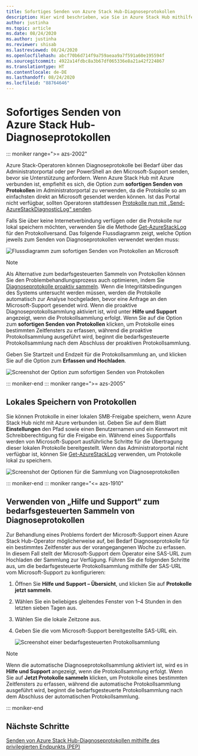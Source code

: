 ```yaml
---
title: Sofortiges Senden von Azure Stack Hub-Diagnoseprotokollen
description: Hier wird beschrieben, wie Sie in Azure Stack Hub mithilfe des Administratorportals oder eines PowerShell-Skripts Diagnoseprotokolle bedarfsgesteuert sammeln.
author: justinha
ms.topic: article
ms.date: 08/24/2020
ms.author: justinha
ms.reviewer: shisab
ms.lastreviewed: 08/24/2020
ms.openlocfilehash: abcf70b6d714f9a759aeaa9a7f591a60e195594f
ms.sourcegitcommit: 4922a14fdbc8a3b67df065336e8a21a42f224867
ms.translationtype: HT
ms.contentlocale: de-DE
ms.lasthandoff: 08/24/2020
ms.locfileid: "88764646"
---
```

# <a name="send-azure-stack-hub-diagnostic-logs-now"></a>Sofortiges Senden von Azure Stack Hub-Diagnoseprotokollen

::: moniker range=">= azs-2002"

Azure Stack-Operatoren können Diagnoseprotokolle bei Bedarf über das Administratorportal oder per PowerShell an den Microsoft-Support senden, bevor sie Unterstützung anfordern. Wenn Azure Stack Hub mit Azure verbunden ist, empfiehlt es sich, die Option zum **sofortigen Senden von Protokollen** im Administratorportal zu verwenden, da die Protokolle so am einfachsten direkt an Microsoft gesendet werden können. Ist das Portal nicht verfügbar, sollten Operatoren stattdessen [Protokolle nun mit „Send-AzureStackDiagnosticLog“ senden](./azure-stack-configure-on-demand-diagnostic-log-collection-powershell.md?view=azs-2002). 

Falls Sie über keine Internetverbindung verfügen oder die Protokolle nur lokal speichern möchten, verwenden Sie die Methode [Get-AzureStackLog](azure-stack-get-azurestacklog.md) für den Protokollversand. Das folgende Flussdiagramm zeigt, welche Option jeweils zum Senden von Diagnoseprotokollen verwendet werden muss: 

![Flussdiagramm zum sofortigen Senden von Protokollen an Microsoft](media/azure-stack-help-and-support/send-logs-now-flowchart.png)

>[!NOTE]
>Als Alternative zum bedarfsgesteuerten Sammeln von Protokollen können Sie den Problembehandlungsprozess auch optimieren, indem Sie [Diagnoseprotokolle proaktiv sammeln](./azure-stack-configure-automatic-diagnostic-log-collection.md?view=azs-2002). Wenn die Integritätsbedingungen des Systems untersucht werden müssen, werden die Protokolle automatisch zur Analyse hochgeladen, bevor eine Anfrage an den Microsoft-Support gesendet wird. Wenn die proaktive Diagnoseprotokollsammlung aktiviert ist, wird unter **Hilfe und Support** angezeigt, wenn die Protokollsammlung erfolgt. Wenn Sie auf die Option zum **sofortigen Senden von Protokollen** klicken, um Protokolle eines bestimmten Zeitfensters zu erfassen, während die proaktive Protokollsammlung ausgeführt wird, beginnt die bedarfsgesteuerte Protokollsammlung nach dem Abschluss der proaktiven Protokollsammlung.

Geben Sie Startzeit und Endzeit für die Protokollsammlung an, und klicken Sie auf die Option zum **Erfassen und Hochladen**. 

![Screenshot der Option zum sofortigen Senden von Protokollen](media/azure-stack-help-and-support/send-logs-now.png)


::: moniker-end
::: moniker range=">= azs-2005"
## <a name="save-logs-locally"></a>Lokales Speichern von Protokollen

Sie können Protokolle in einer lokalen SMB-Freigabe speichern, wenn Azure Stack Hub nicht mit Azure verbunden ist. Geben Sie auf dem Blatt **Einstellungen** den Pfad sowie einen Benutzernamen und ein Kennwort mit Schreibberechtigung für die Freigabe ein. Während eines Supportfalls werden von Microsoft-Support ausführliche Schritte für die Übertragung dieser lokalen Protokolle bereitgestellt. Wenn das Administratorportal nicht verfügbar ist, können Sie [Get-AzureStackLog](azure-stack-get-azurestacklog.md) verwenden, um Protokolle lokal zu speichern.

![Screenshot der Optionen für die Sammlung von Diagnoseprotokollen](media/azure-stack-help-and-support/save-logs-locally.png)

::: moniker-end
::: moniker range="<= azs-1910"
## <a name="use-help-and-support-to-collect-diagnostic-logs-on-demand"></a>Verwenden von „Hilfe und Support“ zum bedarfsgesteuerten Sammeln von Diagnoseprotokollen

Zur Behandlung eines Problems fordert der Microsoft-Support einen Azure Stack Hub-Operator möglicherweise auf, bei Bedarf Diagnoseprotokolle für ein bestimmtes Zeitfenster aus der vorangegangenen Woche zu erfassen. In diesem Fall stellt der Microsoft-Support dem Operator eine SAS-URL zum Hochladen der Sammlung zur Verfügung. 
Führen Sie die folgenden Schritte aus, um die bedarfsgesteuerte Protokollsammlung mithilfe der SAS-URL vom Microsoft-Support zu konfigurieren:

1. Öffnen Sie **Hilfe und Support – Übersicht**, und klicken Sie auf **Protokolle jetzt sammeln**. 
1. Wählen Sie ein beliebiges gleitendes Fenster von 1–4 Stunden in den letzten sieben Tagen aus. 
1. Wählen Sie die lokale Zeitzone aus.
1. Geben Sie die vom Microsoft-Support bereitgestellte SAS-URL ein.

   ![Screenshot einer bedarfsgesteuerten Protokollsammlung](media/azure-stack-automatic-log-collection/collect-logs-now.png)

>[!NOTE]
>Wenn die automatische Diagnoseprotokollsammlung aktiviert ist, wird es in **Hilfe und Support** angezeigt, wenn die Protokollsammlung erfolgt. Wenn Sie auf **Jetzt Protokolle sammeln** klicken, um Protokolle eines bestimmten Zeitfensters zu erfassen, während die automatische Protokollsammlung ausgeführt wird, beginnt die bedarfsgesteuerte Protokollsammlung nach dem Abschluss der automatischen Protokollsammlung. 


::: moniker-end


## <a name="next-steps"></a>Nächste Schritte

[Senden von Azure Stack Hub-Diagnoseprotokollen mithilfe des privilegierten Endpunkts (PEP)](./azure-stack-configure-on-demand-diagnostic-log-collection-powershell.md?view=azs-2002)
